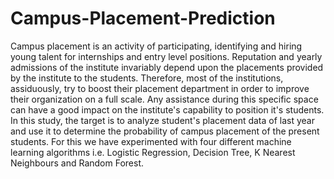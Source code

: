 # Campus-Placement-Prediction
Campus placement is an activity of participating, identifying and hiring young talent for internships and entry level positions. Reputation and yearly admissions of the institute invariably depend upon the placements provided by the institute to the students. Therefore, most of the institutions, assiduously, try to boost their placement department in order to improve their organization on a full scale. Any assistance during this specific space can have a good impact on the institute's capability to position it's students. In this study, the target is to analyze student's placement data of last year and use it to determine the probability of campus placement of the present students. For this we have experimented with four different machine learning algorithms i.e. Logistic Regression, Decision Tree, K Nearest Neighbours and Random Forest.
